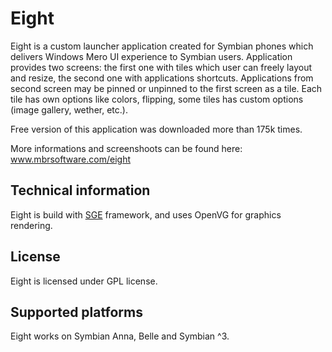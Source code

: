 # Eight

Eight is a custom launcher application created for Symbian phones which delivers Windows Mero UI experience to Symbian users. Application provides two screens: the first one with tiles which user can freely layout and resize, the second one with applications shortcuts. Applications from second screen may be pinned or unpinned to the first screen as a tile. Each tile has own options like colors, flipping, some tiles has custom options (image gallery, wether, etc.).

Free version of this application was downloaded more than 175k times.

More informations and screenshoots can be found here: www.mbrsoftware.com/eight

## Technical information

Eight is build with [SGE](https://github.com/mstrug/SGE) framework, and uses OpenVG for graphics rendering.

## License
Eight is licensed under GPL license.

## Supported platforms
Eight works on Symbian Anna, Belle and Symbian ^3.
